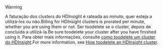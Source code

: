 

> [!WARNING]
> <span data-ttu-id="424fa-101">A faturação dos clusters do HDInsight é rateada ao minuto, quer esteja a utilizá-los ou não.</span><span class="sxs-lookup"><span data-stu-id="424fa-101">Billing for HDInsight clusters is prorated per minute, whether you are using them or not.</span></span> <span data-ttu-id="424fa-102">Ser toodelete se o cluster, depois de concluída a utilizá-la.</span><span class="sxs-lookup"><span data-stu-id="424fa-102">Be sure toodelete your cluster after you have finished using it.</span></span> <span data-ttu-id="424fa-103">Para obter mais informações, consulte [como toodelete um cluster do HDInsight](../articles/hdinsight/hdinsight-delete-cluster.md).</span><span class="sxs-lookup"><span data-stu-id="424fa-103">For more information, see [How toodelete an HDInsight cluster](../articles/hdinsight/hdinsight-delete-cluster.md).</span></span>
> 
> 

